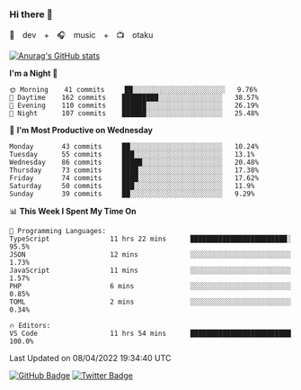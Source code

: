 ### Hi there 👋

🚀　dev　+　🎧　music　+　📺　otaku


[![Anurag's GitHub stats](https://github-readme-stats.vercel.app/api?username=koheitasaka&count_private=true&show_icons=true&theme=monokai)](https://github.com/koheitasaka/github-readme-stats)

<!--START_SECTION:waka-->
**I'm a Night 🦉** 

```text
🌞 Morning    41 commits     ██░░░░░░░░░░░░░░░░░░░░░░░   9.76% 
🌆 Daytime    162 commits    █████████░░░░░░░░░░░░░░░░   38.57% 
🌃 Evening    110 commits    ██████░░░░░░░░░░░░░░░░░░░   26.19% 
🌙 Night      107 commits    ██████░░░░░░░░░░░░░░░░░░░   25.48%

```
📅 **I'm Most Productive on Wednesday** 

```text
Monday       43 commits     ██░░░░░░░░░░░░░░░░░░░░░░░   10.24% 
Tuesday      55 commits     ███░░░░░░░░░░░░░░░░░░░░░░   13.1% 
Wednesday    86 commits     █████░░░░░░░░░░░░░░░░░░░░   20.48% 
Thursday     73 commits     ████░░░░░░░░░░░░░░░░░░░░░   17.38% 
Friday       74 commits     ████░░░░░░░░░░░░░░░░░░░░░   17.62% 
Saturday     50 commits     ███░░░░░░░░░░░░░░░░░░░░░░   11.9% 
Sunday       39 commits     ██░░░░░░░░░░░░░░░░░░░░░░░   9.29%

```


📊 **This Week I Spent My Time On** 

```text
💬 Programming Languages: 
TypeScript               11 hrs 22 mins      ████████████████████████░   95.5% 
JSON                     12 mins             ░░░░░░░░░░░░░░░░░░░░░░░░░   1.73% 
JavaScript               11 mins             ░░░░░░░░░░░░░░░░░░░░░░░░░   1.57% 
PHP                      6 mins              ░░░░░░░░░░░░░░░░░░░░░░░░░   0.85% 
TOML                     2 mins              ░░░░░░░░░░░░░░░░░░░░░░░░░   0.34%

🔥 Editors: 
VS Code                  11 hrs 54 mins      █████████████████████████   100.0%

```


 Last Updated on 08/04/2022 19:34:40 UTC
<!--END_SECTION:waka-->

[![GitHub Badge](https://img.shields.io/badge/GitHub-100000?style=for-the-badge&logo=github&logoColor=white)](https://github.com/koheitasaka)
[![Twitter Badge](https://img.shields.io/badge/Twitter-1DA1F2?style=for-the-badge&logo=twitter&logoColor=white)](https://twitter.com/sleep_asleep_)
